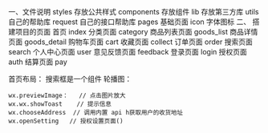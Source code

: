 一、文件说明
styles 存放公共样式
components 存放组件
lib 存放第三⽅库
utils ⾃⼰的帮助库
request ⾃⼰的接⼝帮助库
pages 基础页面
icon 字体图标
二、 搭建项⽬的⻚⾯
⾸⻚ index
分类⻚⾯ category
商品列表⻚⾯ goods_list
商品详情⻚⾯ goods_detail
购物⻋⻚⾯ cart
收藏⻚⾯ collect
订单⻚⾯ order
搜索⻚⾯ search
个⼈中⼼⻚⾯ user
意⻅反馈⻚⾯ feedback
登录⻚⾯ login
授权⻚⾯ auth
结算⻚⾯ pay



首页布局：
搜索框是一个组件
轮播图：<!-- 
      1 swiper标签存在默认的宽度和高度
        100% * 150px 
      2 image标签也存在默认的宽度和高度
        320px * 240px 
      3 设计图片和轮播图
        1 先看一下原图的宽高  750 * 340 
        2 让图片的高度自适应 宽度 等于100%
        3 让swiper标签的高度 变成和图片的高一样即可 
      4 图片标签
        mode属性 渲染模式
          widthFix  让图片的标签宽高 和 图片标签的内容的宽高都等比例的发生变化 
     -->



<!-- 内置组件 -->
    wx.previewImage：   // 点击图片放大
    wx.wx.showToast    // 提示信息
    wx.chooseAddress  // 调用内置 api h获取用户的收货地址 
    wx.openSetting   // 授权设置页面()

